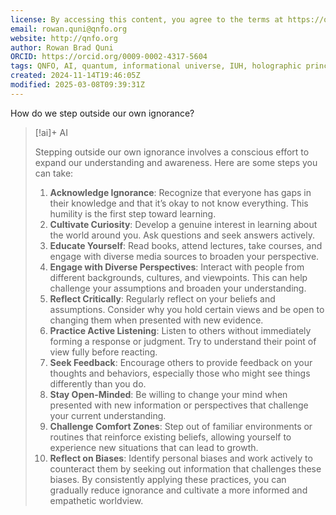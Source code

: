 ```yaml
---
license: By accessing this content, you agree to the terms at https://qnfo.org/LICENSE
email: rowan.quni@qnfo.org
website: http://qnfo.org
author: Rowan Brad Quni
ORCID: https://orcid.org/0009-0002-4317-5604
tags: QNFO, AI, quantum, informational universe, IUH, holographic principle
created: 2024-11-14T19:46:05Z
modified: 2025-03-08T09:39:31Z
---
```


How do we step outside our own ignorance?

> [!ai]+ AI
>
> Stepping outside our own ignorance involves a conscious effort to expand our understanding and awareness. Here are some steps you can take:
> 1. **Acknowledge Ignorance**: Recognize that everyone has gaps in their knowledge and that it’s okay to not know everything. This humility is the first step toward learning.
> 2. **Cultivate Curiosity**: Develop a genuine interest in learning about the world around you. Ask questions and seek answers actively.
> 3. **Educate Yourself**: Read books, attend lectures, take courses, and engage with diverse media sources to broaden your perspective.
> 4. **Engage with Diverse Perspectives**: Interact with people from different backgrounds, cultures, and viewpoints. This can help challenge your assumptions and broaden your understanding.
> 5. **Reflect Critically**: Regularly reflect on your beliefs and assumptions. Consider why you hold certain views and be open to changing them when presented with new evidence.
> 6. **Practice Active Listening**: Listen to others without immediately forming a response or judgment. Try to understand their point of view fully before reacting.
> 7. **Seek Feedback**: Encourage others to provide feedback on your thoughts and behaviors, especially those who might see things differently than you do.
> 8. **Stay Open-Minded**: Be willing to change your mind when presented with new information or perspectives that challenge your current understanding.
> 9. **Challenge Comfort Zones**: Step out of familiar environments or routines that reinforce existing beliefs, allowing yourself to experience new situations that can lead to growth.
> 10. **Reflect on Biases**: Identify personal biases and work actively to counteract them by seeking out information that challenges these biases.
> By consistently applying these practices, you can gradually reduce ignorance and cultivate a more informed and empathetic worldview.
